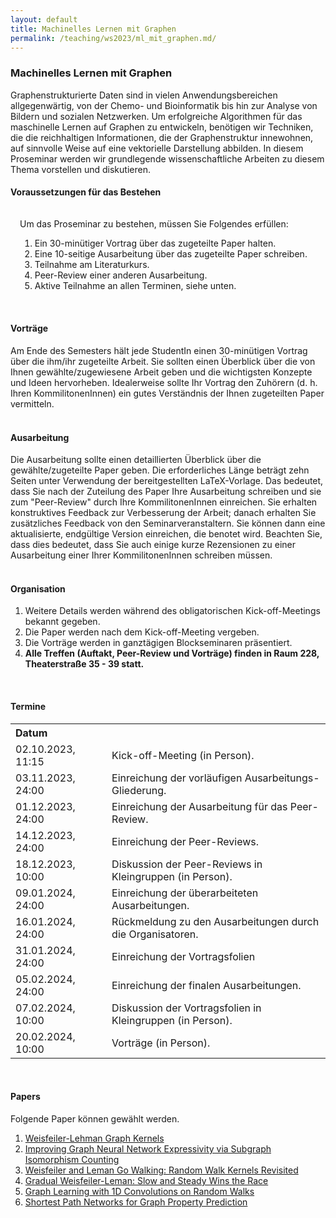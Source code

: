 ```yaml
---
layout: default
title: Machinelles Lernen mit Graphen
permalink: /teaching/ws2023/ml_mit_graphen.md/
---
```

### **Machinelles Lernen mit Graphen**
Graphenstrukturierte Daten sind in vielen Anwendungsbereichen allgegenwärtig, von der Chemo- und Bioinformatik bis hin zur Analyse von Bildern und sozialen Netzwerken. Um erfolgreiche Algorithmen für das maschinelle Lernen auf Graphen zu entwickeln, benötigen wir Techniken, die die reichhaltigen Informationen, die der Graphenstruktur innewohnen, auf sinnvolle Weise auf eine vektorielle Darstellung abbilden. In diesem Proseminar werden wir grundlegende wissenschaftliche Arbeiten zu diesem Thema vorstellen und diskutieren.

<html lang="en">
	<body>
		<!-- <div id="wrapper"> -->
		<h4>Voraussetzungen für das Bestehen</h4>
		<div style="padding: 15px; padding-bottom: 1px; {% if site.enable_darkmode %}background-color: #888;{% else %}background-color: #e0e5e0;{% endif %}">
		Um das Proseminar zu bestehen, müssen Sie Folgendes erfüllen:
		<br>
			<ol>
				<li>Ein 30-minütiger Vortrag über das zugeteilte Paper halten.</li>
				<li>Eine 10-seitige Ausarbeitung über das zugeteilte Paper schreiben.</li>
				<li>Teilnahme am Literaturkurs.</li>
				<li>Peer-Review einer anderen Ausarbeitung.</li>
				<li>Aktive Teilnahme an allen Terminen, siehe unten.</li>
			</ol>
		</div>
		<br>
		<h4>Vorträge</h4>
			Am Ende des Semesters hält jede StudentIn einen 30-minütigen Vortrag über die ihm/ihr zugeteilte Arbeit. Sie sollten einen Überblick über die von Ihnen gewählte/zugewiesene Arbeit geben und die wichtigsten Konzepte und Ideen hervorheben. Idealerweise sollte Ihr Vortrag den Zuhörern (d. h. Ihren KommilitonenInnen) ein gutes Verständnis der Ihnen zugeteilten Paper vermitteln.
		<br>
		<br>
		<h4>Ausarbeitung</h4>
			Die Ausarbeitung sollte einen detaillierten Überblick über die gewählte/zugeteilte Paper geben. Die erforderliches Länge beträgt zehn Seiten unter Verwendung der bereitgestellten LaTeX-Vorlage. Das bedeutet, dass Sie nach der Zuteilung des Paper Ihre Ausarbeitung schreiben und sie zum "Peer-Review" durch Ihre KommilitonenInnen einreichen. Sie erhalten konstruktives Feedback zur Verbesserung der Arbeit; danach erhalten Sie zusätzliches Feedback von den Seminarveranstaltern. Sie können dann eine aktualisierte, endgültige Version einreichen, die benotet wird. Beachten Sie, dass dies bedeutet, dass Sie auch einige kurze Rezensionen zu einer Ausarbeitung einer Ihrer KommilitonenInnen schreiben müssen.
		<br>
		<br>
		<h4>Organisation</h4>
		<ol>
	  		<li>Weitere Details werden während des obligatorischen Kick-off-Meetings bekannt gegeben.</li>
	  		<li>Die Paper werden nach dem Kick-off-Meeting vergeben.</li>
	  		<li>Die Vorträge werden in ganztägigen Blockseminaren präsentiert.</li>
	  		<li><b>Alle Treffen (Auftakt, Peer-Review und Vorträge) finden in Raum 228, Theaterstraße 35 - 39 statt.</b></li>
		</ol>
		<br>
		<h4>Termine</h4>
			<table>
				<tr>
					<th align=left>Datum</th>
					<th align=left></th>
				</tr>
				<tr>
					<td>02.10.2023, 11:15 &emsp;</td>
					<td>Kick-off-Meeting (in Person).</td>
				</tr>
				<tr>
					<td>03.11.2023, 24:00</td>
					<td>Einreichung der vorläufigen Ausarbeitungs-Gliederung.</td>
				</tr>
				<tr>
					<td>01.12.2023, 24:00</td>
					<td>Einreichung der Ausarbeitung für das Peer-Review.</td>
				</tr>
				<tr>
					<td>14.12.2023, 24:00</td>
					<td>Einreichung der Peer-Reviews.</td>
				</tr>		
				<tr>
					<td>18.12.2023, 10:00</td>
					<td>Diskussion der Peer-Reviews in Kleingruppen (in Person).</td>
				</tr>
				<tr>
					<td>09.01.2024, 24:00</td>
					<td>Einreichung der überarbeiteten Ausarbeitungen.</td>
				</tr>
				<tr>
					<td>16.01.2024, 24:00</td>
					<td>Rückmeldung zu den Ausarbeitungen durch die Organisatoren.</td>
				</tr>
				<tr>
					<td>31.01.2024, 24:00</td>
					<td>Einreichung der Vortragsfolien</td>
				</tr>
				<tr>
					<td>05.02.2024, 24:00</td>
					<td>Einreichung der finalen Ausarbeitungen.</td>
				</tr>
				<tr>
					<td>07.02.2024, 10:00</td>
					<td>Diskussion der Vortragsfolien in Kleingruppen (in Person).</td>
				</tr>
				<tr>
					<td>20.02.2024, 10:00</td>
					<td>Vorträge (in Person).</td>
				</tr>
			</table>
		<br>
		<h4>Papers</h4>
			Folgende Paper können gewählt werden.
			<ol>
				<li><a href="https://www.jmlr.org/papers/volume12/shervashidze11a/shervashidze11a.pdf">Weisfeiler-Lehman Graph Kernels</a></li>
				<li><a href="https://arxiv.org/pdf/2006.09252">Improving Graph Neural Network Expressivity via Subgraph Isomorphism Counting</a></li>
				<li><a href="https://arxiv.org/pdf/2205.10914">Weisfeiler and Leman Go Walking: Random Walk Kernels Revisited</a></li>
				<li><a href="https://arxiv.org/pdf/2209.09048">Gradual Weisfeiler-Leman: Slow and Steady Wins the Race</a></li>
				<li><a href="https://arxiv.org/pdf/2102.08786">Graph Learning with 1D Convolutions on Random Walks</a></li>
				<li><a href="https://openreview.net/forum?id=mWzWvMxuFg1">Shortest Path Networks for Graph Property Prediction</a></li>
			</ol>
		<p></p>	
	</body>
</html>